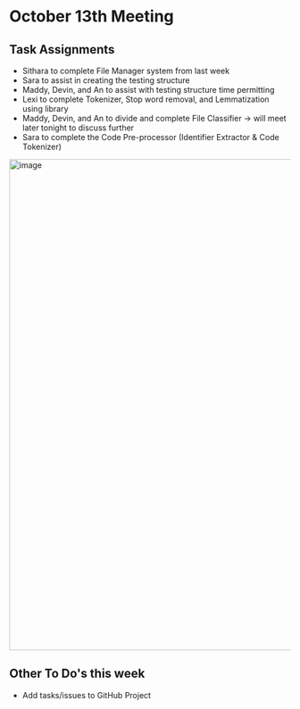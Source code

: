 # October 13th Meeting

## Task Assignments
- Sithara to complete File Manager system from last week
- Sara to assist in creating the testing structure
- Maddy, Devin, and An to assist with testing structure time permitting
- Lexi to complete Tokenizer, Stop word removal, and Lemmatization using library
- Maddy, Devin, and An to divide and complete File Classifier -> will meet later tonight to discuss further
- Sara to complete the Code Pre-processor (Identifier Extractor & Code Tokenizer)

<img width="733" height="880" alt="image" src="https://github.com/user-attachments/assets/97acf374-b45e-4d45-b0e9-447e3c92b4bf" />

## Other To Do's this week
- Add tasks/issues to GitHub Project
